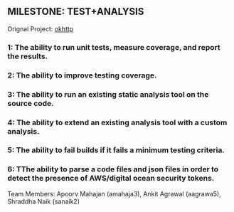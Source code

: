 MILESTONE: TEST+ANALYSIS
------------------------

Orignal Project: [okhttp](https://github.com/square/okhttp)


###  1: The ability to run unit tests, measure coverage, and report the results.


###  2: The ability to improve testing coverage.

###  3: The ability to run an existing static analysis tool on the source code.

###  4: The ability to extend an existing analysis tool with a custom analysis.

###  5: The ability to fail builds if it fails a minimum testing criteria. 

###  6: TThe ability to parse a code files and json files in order to detect the presence of AWS/digital ocean security tokens.


Team Members: Apoorv Mahajan (amahaja3), Ankit Agrawal (aagrawa5), Shraddha Naik (sanaik2)
